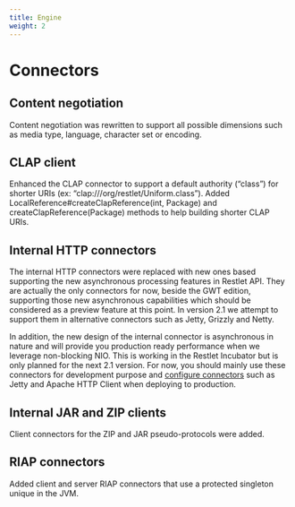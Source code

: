 ```yaml
---
title: Engine
weight: 2
---
```

# Connectors

## Content negotiation

Content negotiation was rewritten to support all possible dimensions
such as media type, language, character set or encoding.

## CLAP client

Enhanced the CLAP connector to support a default authority (“class”) for
shorter URIs (ex: “clap:///org/restlet/Uniform.class”). Added
LocalReference\#createClapReference(int, Package) and
createClapReference(Package) methods to help building shorter CLAP URIs.

## Internal HTTP connectors

The internal HTTP connectors were replaced with new ones based
supporting the new asynchronous processing features in Restlet API.
They are actually the only connectors for now, beside the GWT edition,
supporting those new asynchronous capabilities which should be
considered as a preview feature at this point. In version 2.1 we attempt
to support them in alternative connectors such as Jetty, Grizzly and
Netty.

In addition, the new design of the internal connector is asynchronous in
nature and will provide you production ready performance when we
leverage non-blocking NIO. This is working in the Restlet Incubator but
is only planned for the next 2.1 version. For now, you should mainly use
these connectors for development purpose and [configure connectors](../../../core/base/connectors "Connectors") such
as Jetty and Apache HTTP Client when deploying to production.

## Internal JAR and ZIP clients

Client connectors for the ZIP and JAR pseudo-protocols were added.

## RIAP connectors

Added client and server RIAP connectors that use a protected singleton
unique in the JVM.
